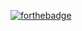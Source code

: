 [![forthebadge](http://forthebadge.com/images/badges/built-with-grammas-recipe.svg)](http://forthebadge.com)
